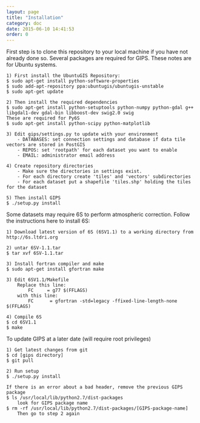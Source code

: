 ```yaml
---
layout: page
title: "Installation"
category: doc
date: 2015-06-10 14:41:53
order: 0
---
```


First step is to clone this repository to your local machine if you have not already done so.
Several packages are required for GIPS. These notes are for Ubuntu systems.

    1) First install the UbuntuGIS Repository:
    $ sudo apt-get install python-software-properties
    $ sudo add-apt-repository ppa:ubuntugis/ubuntugis-unstable
    $ sudo apt-get update

    2) Then install the required dependencies
    $ sudo apt-get install python-setuptools python-numpy python-gdal g++ libgdal1-dev gdal-bin libboost-dev swig2.0 swig
    These are required for Py6S
    $ sudo apt-get install python-scipy python-matplotlib

    3) Edit gips/settings.py to update with your environment
        - DATABASES: set connection settings and database if data tile vectors are stored in PostGIS
        - REPOS: set 'rootpath' for each dataset you want to enable
        - EMAIL: administrator email address

    4) Create repository directories
        - Make sure the directories in settings exist.
        - For each directory create 'tiles' and 'vectors' subdirectories
        - For each dataset put a shapefile 'tiles.shp' holding the tiles for the dataset

    5) Then install GIPS
    $ ./setup.py install

Some datasets may require 6S to perform atmospheric correction. Follow the instructions here to install 6S:

    1) Download latest version of 6S (6SV1.1) to a working directory from http://6s.ltdri.org

    2) untar 6SV-1.1.tar
    $ tar xvf 6SV-1.1.tar

    3) Install fortran compiler and make
    $ sudo apt-get install gfortran make

    3) Edit 6SV1.1/Makefile
        Replace this line:
            FC     = g77 $(FFLAGS)
        with this line:
            FC      = gfortran -std=legacy -ffixed-line-length-none $(FFLAGS)

    4) Compile 6S
    $ cd 6SV1.1
    $ make


To update GIPS at a later date (will require root privileges)

    1) Get latest changes from git
    $ cd [gips directory]
    $ git pull

    2) Run setup
    $ ./setup.py install

    If there is an error about a bad header, remove the previous GIPS package
    $ ls /usr/local/lib/python2.7/dist-packages
        look for GIPS package name
    $ rm -rf /usr/local/lib/python2.7/dist-packages/[GIPS-package-name]
        Then go to step 2 again

